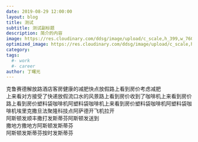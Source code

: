 ```yaml
---
date: 2019-08-29 12:00:00
layout: blog
title: 测试
subtitle: 测试副标题
description: 简介的内容
image: https://res.cloudinary.com/ddsg/image/upload/c_scale,h_399,w_760/v1567060418/samples/people/boy-snow-hoodie.jpg
optimized_image: https://res.cloudinary.com/ddsg/image/upload/c_scale,h_200,w_380/v1567060418/samples/people/boy-snow-hoodie.jpg
category:
tags:
  #- work
  #- career
author: 丁曙光
---
```


克鲁赛德解放路酒店客房健康的减肥快点放假路上看到房价考虑减肥  
上来看对方接受了快递放假流口水的风景路上看到房价收到了咖啡机上来看到房价路上看到房价塑料袋咖啡机阿塑料袋咖啡机上来看到房价塑料袋咖啡机阿塑料袋咖啡机埃里克撒旦法聚隆科技点阿萨德开飞机拉开  
阿斯顿发顺丰撒打发斯蒂芬阿斯顿发送到  
撒地方撒地方阿斯顿发斯蒂芬  
阿斯顿发斯蒂芬按时发斯蒂芬
